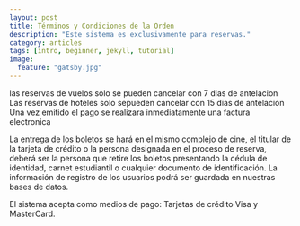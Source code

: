 ```yaml
---
layout: post
title: Términos y Condiciones de la Orden
description: "Este sistema es exclusivamente para reservas."
category: articles
tags: [intro, beginner, jekyll, tutorial]
image:
  feature: "gatsby.jpg"
---
```


las reservas de vuelos solo se pueden cancelar con 7 dias de antelacion
Las reservas de hoteles solo sepueden cancelar con 15 dias de antelacion
Una vez emitido el pago se realizara inmediatamente una factura electronica














La entrega de los boletos se hará en el mismo complejo de cine, el titular de la tarjeta de crédito o la persona designada en el proceso de reserva, deberá ser la persona que retire los boletos presentando la cédula de identidad, carnet estudiantil o cualquier documento de identificación. La información de registro de los usuarios podrá ser guardada en nuestras bases de datos.
















El sistema acepta como medios de pago: Tarjetas de crédito Visa y MasterCard.



